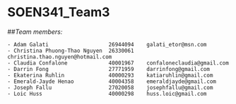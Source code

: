 # SOEN341_Team3

##_Team members:_

	- Adam Galati					26944094	galati_etor@msn.com	
	- Christina Phuong-Thao Nguyen	26330061	christina.thao.nguyen@hotmail.com
	- Claudia Confalone				40001967	confaloneclaudia@gmail.com
	- Darrin Fong 					27771959	darrinfong@gmail.com
	- Ekaterina Ruhlin				40000293	katiaruhlin@gmail.com
	- Emerald-Jayde Henao			40004358	emeraldjayde@gmail.com
	- Joseph Fallu					27020058	josephfallu@gmail.com
	- Loic Huss						40000298	huss.loic@gmail.com
